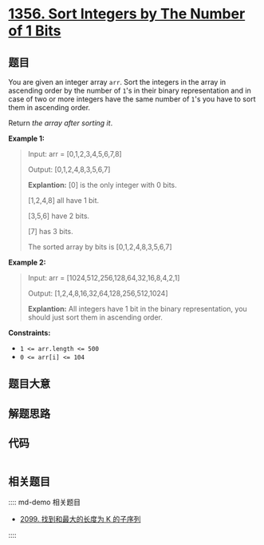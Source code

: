 # [1356. Sort Integers by The Number of 1 Bits](https://leetcode.com/problems/sort-integers-by-the-number-of-1-bits/)

## 题目

You are given an integer array `arr`. Sort the integers in the array in
ascending order by the number of `1`'s in their binary representation and in
case of two or more integers have the same number of `1`'s you have to sort
them in ascending order.

Return _the array after sorting it_.



**Example 1:**

> Input: arr = [0,1,2,3,4,5,6,7,8]
> 
> Output: [0,1,2,4,8,3,5,6,7]
> 
> **Explantion:** [0] is the only integer with 0 bits.
> 
> [1,2,4,8] all have 1 bit.
> 
> [3,5,6] have 2 bits.
> 
> [7] has 3 bits.
> 
> The sorted array by bits is [0,1,2,4,8,3,5,6,7]

**Example 2:**

> Input: arr = [1024,512,256,128,64,32,16,8,4,2,1]
> 
> Output: [1,2,4,8,16,32,64,128,256,512,1024]
> 
> **Explantion:** All integers have 1 bit in the binary representation, you should just sort them in ascending order.

**Constraints:**

  * `1 <= arr.length <= 500`
  * `0 <= arr[i] <= 104`


## 题目大意

## 解题思路

## 代码

```javascript

```

## 相关题目

:::: md-demo 相关题目
- [2099. 找到和最大的长度为 K 的子序列](https://leetcode.com/problems/find-subsequence-of-length-k-with-the-largest-sum)

::::
